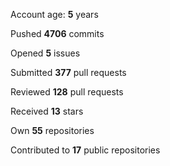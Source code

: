 Account age: **5** years

Pushed **4706** commits

Opened **5** issues

Submitted **377** pull requests

Reviewed **128** pull requests

Received **13** stars

Own **55** repositories

Contributed to **17** public repositories

